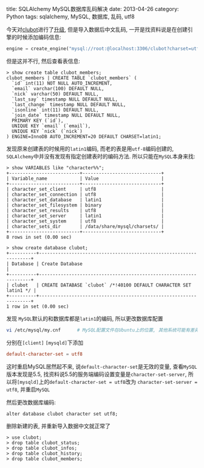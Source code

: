 title: SQLAlchemy MySQL数据库乱码解决
date: 2013-04-26
category: Python
tags: sqlalchemy, MySQL, 数据库, 乱码, utf8


今天对[clubot](/python-shi-yong-pyxmpp2bian-xie-gtalkqun.html)进行了[升级](/clubotgeng-xin-shi-yong-sqlalchemyzhong-xie-shu-ju-ku-bu-fen-he-gai-yong-tornado-mainloop.html), 但是导入数据后中文乱码, 一开是找资料说是在创建引擎的时候添加编码信息:
```python
engine = create_engine("mysql://root:@localhost:3306/clubot?charset=utf8")
```
但是这并不行, 然后查看表信息:
```mysql
> show create table clubot_members;
clubot_members | CREATE TABLE `clubot_members` (
  `id` int(11) NOT NULL AUTO_INCREMENT,
  `email` varchar(100) DEFAULT NULL,
  `nick` varchar(50) DEFAULT NULL,
  `last_say` timestamp NULL DEFAULT NULL,
  `last_change` timestamp NULL DEFAULT NULL,
  `isonline` int(11) DEFAULT NULL,
  `join_date` timestamp NULL DEFAULT NULL,
  PRIMARY KEY (`id`),
  UNIQUE KEY `email` (`email`),
  UNIQUE KEY `nick` (`nick`)
) ENGINE=InnoDB AUTO_INCREMENT=20 DEFAULT CHARSET=latin1;
```
发现原来创建表的时候用的`latin1`编码, 而老的表是用`utf-8`编码创建的, `SQLAlchemy`中并没有发现有指定创建表时的编码方法. 所以只能在`MySQL`本身来找:
```mysql
> show VARIABLES like "character%%";
+--------------------------+-----------------------------+
| Variable_name            | Value                       |
+--------------------------+-----------------------------+
| character_set_client     | utf8                        |
| character_set_connection | utf8                        |
| character_set_database   | latin1                      |
| character_set_filesystem | binary                      |
| character_set_results    | utf8                        |
| character_set_server     | latin1                      |
| character_set_system     | utf8                        |
| character_sets_dir       | /data/share/mysql/charsets/ |
+--------------------------+-----------------------------+
8 rows in set (0.00 sec)

> show create database clubot;
+----------+-------------------------------------------------------------------+
| Database | Create Database                                                   |
+----------+-------------------------------------------------------------------+
| clubot   | CREATE DATABASE `clubot` /*!40100 DEFAULT CHARACTER SET latin1 */ |
+----------+-------------------------------------------------------------------+
1 row in set (0.00 sec)

```
发现 `MySQL`默认的和数据库都是`latin1`的编码, 所以更改数据库配置
```bash
vi /etc/mysql/my.cnf      # MySQL配置文件在Ubuntu上的位置, 其他系统可能有差异
```
分别在`[client]` `[mysqld]`下添加
```conf
default-character-set = utf8
```
这时重启MySQL居然起不来, 说`default-character-set`是无效的变量, 查看`MySQL`版本发现是5.5, 找资料说5.5的服务端编码设置变量是`character-set-server`, 所以将`[mysqld]`上的`default-character-set = utf8`改为 `character-set-server = utf8`, 并重启`MySQL`

然后更改数据库编码:
```mysql
alter database clubot character set utf8;
```

删除新建的表, 并重新导入数据中文就正常了
```mysql
> use clubot;
> drop table clubot_status;
> drop table clubot_infos;
> drop table clubot_history;
> drop table clubot_members;
```
